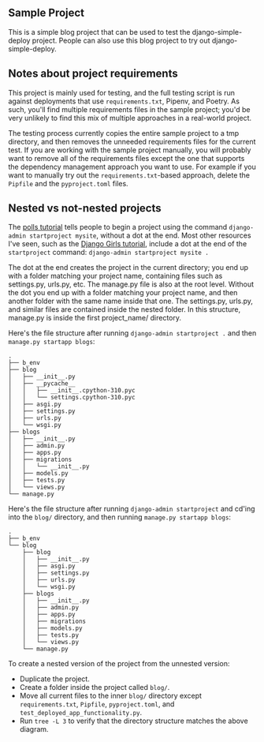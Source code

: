 Sample Project
---

This is a simple blog project that can be used to test the django-simple-deploy project. People can also use this blog project to try out django-simple-deploy.

Notes about project requirements
---

This project is mainly used for testing, and the full testing script is run against deployments that use `requirements.txt`, Pipenv, and Poetry. As such, you'll find multiple requirements files in the sample project; you'd be very unlikely to find this mix of multiple approaches in a real-world project.

The testing process currently copies the entire sample project to a tmp directory, and then removes the unneeded requirements files for the current test. If you are working with the sample project manually, you will probably want to remove all of the requirements files except the one that supports the dependency management approach you want to use. For example if you want to manually try out the `requirements.txt`-based approach, delete the `Pipfile` and the `pyproject.toml` files.

Nested vs not-nested projects
---

The [polls tutorial](https://docs.djangoproject.com/en/4.1/intro/tutorial01/) tells people to begin a project using the command `django-admin startproject mysite`, without a dot at the end. Most other resources I've seen, such as the [Django Girls tutorial](https://tutorial.djangogirls.org/en/django_start_project/), include a dot at the end of the `startproject` command: `django-admin startproject mysite .`

The dot at the end creates the project in the current directory; you end up with a folder matching your project name, containing files such as settings.py, urls.py, etc. The manage.py file is also at the root level. Without the dot you end up with a folder matching your project name, and then another folder with the same name inside that one. The settings.py, urls.py, and similar files are contained inside the nested folder. In this structure, manage.py is inside the first project_name/ directory.

Here's the file structure after running `django-admin startproject .` and then `manage.py startapp blogs`:

```
.
├── b_env
├── blog
│   ├── __init__.py
│   ├── __pycache__
│   │   ├── __init__.cpython-310.pyc
│   │   └── settings.cpython-310.pyc
│   ├── asgi.py
│   ├── settings.py
│   ├── urls.py
│   └── wsgi.py
├── blogs
│   ├── __init__.py
│   ├── admin.py
│   ├── apps.py
│   ├── migrations
│   │   └── __init__.py
│   ├── models.py
│   ├── tests.py
│   └── views.py
└── manage.py
```

Here's the file structure after running `django-admin startproject` and cd'ing into the `blog/` directory, and then running `manage.py startapp blogs`:

```
.
├── b_env
└── blog
    ├── blog
    │   ├── __init__.py
    │   ├── asgi.py
    │   ├── settings.py
    │   ├── urls.py
    │   └── wsgi.py
    ├── blogs
    │   ├── __init__.py
    │   ├── admin.py
    │   ├── apps.py
    │   ├── migrations
    │   ├── models.py
    │   ├── tests.py
    │   └── views.py
    └── manage.py
```

To create a nested version of the project from the unnested version:

- Duplicate the project.
- Create a folder inside the project called `blog/`.
- Move all current files to the inner `blog/` directory except `requirements.txt`, `Pipfile`, `pyproject.toml`, and `test_deployed_app_functionality.py`.
- Run `tree -L 3` to verify that the directory structure matches the above diagram.